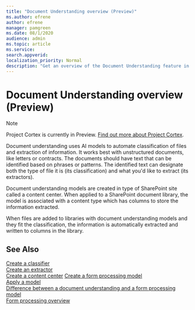 ```yaml
---
title: "Document Understanding overview (Preview)"
ms.author: efrene
author: efrene
manager: pamgreen
ms.date: 08/1/2020
audience: admin
ms.topic: article
ms.service: 
search.appverid: 
localization_priority: Normal
description: "Get an overview of the Document Understanding feature in Project Cortex."
---
```


# Document Understanding overview (Preview)
> [!Note] 
> Project Cortex is currently in Preview. [Find out more about Project Cortex](https://aka.ms/projectcortex).

Document understanding uses AI models to automate classification of files and extraction of information. It works best with unstructured documents, like letters or contracts. The documents should have text that can be identified based on phrases or patterns. The identified text can designate both the type of file it is (its classification) and what you'd like to extract (its extractors).

Document understanding models are created in type of SharePoint site called a content center. When applied to a SharePoint document library, the model is associated with a content type which has columns to store the information extracted.

When files are added to libraries with document understanding models and they fit the classification, the information is automatically extracted and written to columns in the library.






## See Also
[Create a classifier](create-a-classifier.md)</br>
[Create an extractor](create-an-extractor.md)</br>
[Create a content center](create-a-content-center.md)
[Create a form processing model](create-a-form-processing-model.md)</br>
[Apply a model](apply-a-model.md)   
[Difference between a document understanding and a form processing model](difference-between-document-understanding-and-form-processing-model.md)  
[Form processing overview](form-processing-overview.md)




